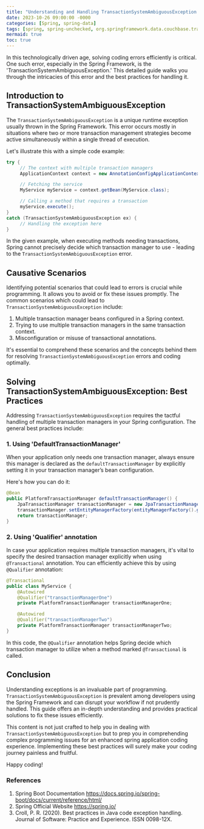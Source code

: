 ```yaml
---
title: "Understanding and Handling TransactionSystemAmbiguousException in Spring Framework: A Comprehensive Guide"
date: 2023-10-26 09:00:00 -0000
categories: [Spring, spring-data]
tags: [spring, spring-unchecked, org.springframework.data.couchbase.transaction.error]
mermaid: true
toc: true
---
```


In this technologically driven age, solving coding errors efficiently is critical. One such error, especially in the Spring Framework, is the 'TransactionSystemAmbiguousException.' This detailed guide walks you through the intricacies of this error and the best practices for handling it. 

## Introduction to TransactionSystemAmbiguousException

The `TransactionSystemAmbiguousException` is a unique runtime exception usually thrown in the Spring Framework. This error occurs mostly in situations where two or more transaction management strategies become active simultaneously within a single thread of execution. 

Let's illustrate this with a simple code example:

```java
try {
     // The context with multiple transaction managers
     ApplicationContext context = new AnnotationConfigApplicationContext (MyConfiguration.class);

     // Fetching the service
     MyService myService = context.getBean(MyService.class);

     // Calling a method that requires a transaction
     myService.execute();
} 
catch (TransactionSystemAmbiguousException ex) {
     // Handling the exception here
}
```

In the given example, when executing methods needing transactions, Spring cannot precisely decide which transaction manager to use - leading to the `TransactionSystemAmbiguousException` error. 

## Causative Scenarios

Identifying potential scenarios that could lead to errors is crucial while programming. It allows you to avoid or fix these issues promptly. The common scenarios which could lead to `TransactionSystemAmbiguousException` include:

1. Multiple transaction manager beans configured in a Spring context.
2. Trying to use multiple transaction managers in the same transaction context.
3. Misconfiguration or misuse of transactional annotations.

It's essential to comprehend these scenarios and the concepts behind them for resolving `TransactionSystemAmbiguousException` errors and coding optimally.

## Solving TransactionSystemAmbiguousException: Best Practices

Addressing `TransactionSystemAmbiguousException` requires the tactful handling of multiple transaction managers in your Spring configuration. The general best practices include:

### 1. Using 'DefaultTransactionManager'

When your application only needs one transaction manager, always ensure this manager is declared as the `defaultTransactionManager` by explicitly setting it in your transaction manager’s bean configuration. 

Here's how you can do it:

```java
@Bean
public PlatformTransactionManager defaultTransactionManager() {
    JpaTransactionManager transactionManager = new JpaTransactionManager();
    transactionManager.setEntityManagerFactory(entityManagerFactory().getObject());
    return transactionManager;
}
```

### 2. Using 'Qualifier' annotation

In case your application requires multiple transaction managers, it's vital to specify the desired transaction manager explicitly when using `@Transactional` annotation. You can efficiently achieve this by using `@Qualifier` annotation:

```java
@Transactional
public class MyService {
    @Autowired
    @Qualifier("transactionManagerOne")
    private PlatformTransactionManager transactionManagerOne;

    @Autowired
    @Qualifier("transactionManagerTwo")
    private PlatformTransactionManager transactionManagerTwo;
}
```

In this code, the `@Qualifier` annotation helps Spring decide which transaction manager to utilize when a method marked `@Transactional` is called.

## Conclusion

Understanding exceptions is an invaluable part of programming. `TransactionSystemAmbiguousException` is prevalent among developers using the Spring Framework and can disrupt your workflow if not prudently handled. This guide offers an in-depth understanding and provides practical solutions to fix these issues efficiently.

This content is not just crafted to help you in dealing with `TransactionSystemAmbiguousException` but to prep you in comprehending complex programming issues for an enhanced spring application coding experience. Implementing these best practices will surely make your coding journey painless and fruitful.

Happy coding!


### References

1. Spring Boot Documentation https://docs.spring.io/spring-boot/docs/current/reference/html/
2. Spring Official Website https://spring.io/
3. Croll, P. R. (2020). Best practices in Java code exception handling. Journal of Software: Practice and Experience. ISSN 0098-12X.
